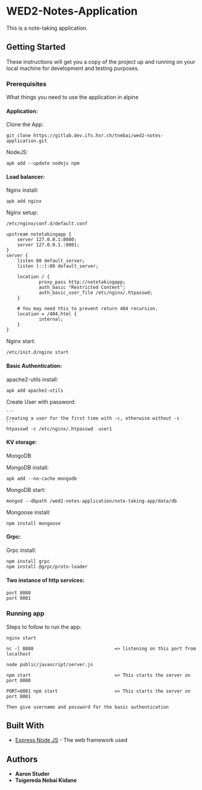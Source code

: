 # WED2-Notes-Application
    
This is a note-taking application.

## Getting Started

These instructions will get you a copy of the project up and running on your local machine for development and testing purposes.

### Prerequisites

What things you need to use the application in alpine

#### Application:

Clone the App:
    
    git clone https://gitlab.dev.ifs.hsr.ch/tnebai/wed2-notes-application.git

NodeJS:

    apk add --update nodejs npm

#### Load balancer:

Nginx install:

    apk add nginx
    
Nginx setup:

    /etc/nginx/conf.d/default.conf

    upstream notetakingapp {
        server 127.0.0.1:8080;
        server 127.0.0.1.:8081;
    }
    server {
        listen 80 default_server;
        listen [::]:80 default_server;

        location / {
                proxy_pass http://notetakingapp;
                auth_basic "Restricted Content";
                auth_basic_user_file /etc/nginx/.htpasswd;
        }

        # You may need this to prevent return 404 recursion.
        location = /404.html {
                internal;
        }
    }
    
Nginx start:
    
    /etc/init.d/nginx start

#### Basic Authentication:

apache2-utils install:
    
    apk add apache2-utils
    
Create User with password:
    
    ``` 
    Creating a user for the first time with -c, otherwise without -c 
    ```
    htpasswd -c /etc/nginx/.htpasswd  user1

#### KV storage:

MongoDB

MongoDB install:
    
    apk add --no-cache mongodb
    
MongoDB start:

    mongod --dbpath /wed2-notes-application/note-taking-app/data/db

Mongoose install:
    
    npm install mongoose
    
#### Grpc:
    
Grpc install:
    
    npm install grpc
    npm install @grpc/proto-loader
    
#### Two instance of http services:

    port 8080
    port 8081
 
### Running app

Steps to follow to run the app:

    nginx start
    
    nc -l 8888                              => listening on this port from localhost
    
    node public/javascript/server.js     
    
    npm start                               => This starts the server on port 8080
    
    PORT=8081 npm start                     => This starts the server on port 8081
    
    Then give username and password for the basic authentication
    
## Built With

* [Express Node JS](https://expressjs.com) - The web framework used

## Authors

* **Aaron Studer**
* **Tsigereda Nebai Kidane**
